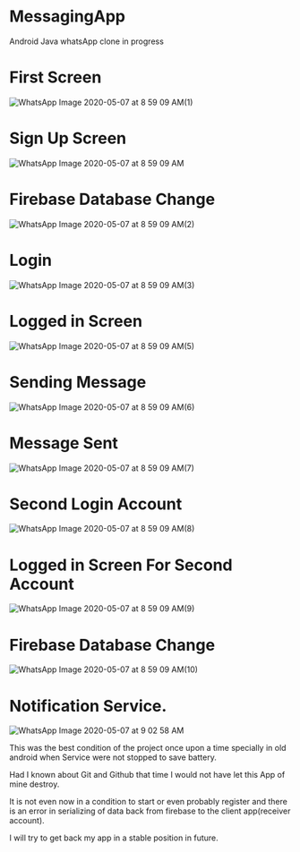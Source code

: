 # MessagingApp
Android Java whatsApp clone in progress

# First Screen
![WhatsApp Image 2020-05-07 at 8 59 09 AM(1)](https://user-images.githubusercontent.com/37974051/121731129-270bd680-cb0e-11eb-9a36-2fe404e98f4c.jpeg)

# Sign Up Screen
![WhatsApp Image 2020-05-07 at 8 59 09 AM](https://user-images.githubusercontent.com/37974051/121731124-25daa980-cb0e-11eb-83fd-c23b8d381efe.jpeg)

# Firebase Database Change
![WhatsApp Image 2020-05-07 at 8 59 09 AM(2)](https://user-images.githubusercontent.com/37974051/121731130-283d0380-cb0e-11eb-8f0c-2eb6967abb8f.jpeg)

# Login
![WhatsApp Image 2020-05-07 at 8 59 09 AM(3)](https://user-images.githubusercontent.com/37974051/121731136-28d59a00-cb0e-11eb-8dd6-a5b47c7ef2ec.jpeg)

# Logged in Screen
![WhatsApp Image 2020-05-07 at 8 59 09 AM(5)](https://user-images.githubusercontent.com/37974051/121731143-2a9f5d80-cb0e-11eb-92b6-44cb226f516c.jpeg)

# Sending Message
![WhatsApp Image 2020-05-07 at 8 59 09 AM(6)](https://user-images.githubusercontent.com/37974051/121731146-2b37f400-cb0e-11eb-8f6e-ccee248df82f.jpeg)

# Message Sent
![WhatsApp Image 2020-05-07 at 8 59 09 AM(7)](https://user-images.githubusercontent.com/37974051/121731149-2c692100-cb0e-11eb-8708-4969e4bf9b10.jpeg)

# Second Login Account
![WhatsApp Image 2020-05-07 at 8 59 09 AM(8)](https://user-images.githubusercontent.com/37974051/121731150-2d9a4e00-cb0e-11eb-81f5-ef6bd6c22ec5.jpeg)

# Logged in Screen For Second Account
![WhatsApp Image 2020-05-07 at 8 59 09 AM(9)](https://user-images.githubusercontent.com/37974051/121731155-2ecb7b00-cb0e-11eb-9944-0d2ff9b4018c.jpeg)

# Firebase Database Change
![WhatsApp Image 2020-05-07 at 8 59 09 AM(10)](https://user-images.githubusercontent.com/37974051/121731156-2f641180-cb0e-11eb-80be-99a6f46affaf.jpeg)

# Notification Service.
![WhatsApp Image 2020-05-07 at 9 02 58 AM](https://user-images.githubusercontent.com/37974051/121731159-2ffca800-cb0e-11eb-8c59-1f1c70e23871.jpeg)



This was the best condition of the project once upon a time specially in old android when Service were not stopped to save battery.

Had I known about Git and Github that time I would not have let this App of mine destroy.

It is not even now in a condition to start or even probably register and there is an error in serializing of data back from firebase to the client app(receiver account).

I will try to get back my app in a stable position in future.
